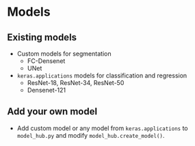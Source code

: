 # Models

## Existing models

* Custom models for segmentation
    * FC-Densenet
    * UNet
* `keras.applications` models for classification and regression
    * ResNet-18, ResNet-34, ResNet-50
    * Densenet-121


## Add your own model

* Add custom model or any model from `keras.applications` to `model_hub.py` and modify `model_hub.create_model()`.